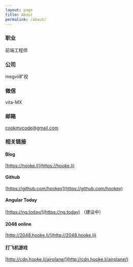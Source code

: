 ```yaml
---
layout: page
title: About
permalink: /about/
---
```


### 职业
前端工程师

### 公司
megvii旷视

### 微信
vita-MX

### 邮箱
cookmycode@gmail.com

### 相关链接

#### Blog
[https://hooke.li](https://hooke.li)

#### Github
[https://github.com/hookex](https://github.com/hookex)

#### Angular Today
[https://ng.today/](https://ng.today) （建设中）

#### 2048 online
[http://2048.hooke.li/](http://2048.hooke.li)

#### 打飞机游戏
[http://cdn.hooke.li/airplane/](http://cdn.hooke.li/airplane/)
